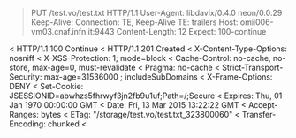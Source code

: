 > PUT /test.vo/test.txt HTTP/1.1
> User-Agent: libdavix/0.4.0 neon/0.0.29
> Keep-Alive: 
> Connection: TE, Keep-Alive
> TE: trailers
> Host: omii006-vm03.cnaf.infn.it:9443
> Content-Length: 12
> Expect: 100-continue
> 
< HTTP/1.1 100 Continue
< HTTP/1.1 201 Created
< X-Content-Type-Options: nosniff
< X-XSS-Protection: 1; mode=block
< Cache-Control: no-cache, no-store, max-age=0, must-revalidate
< Pragma: no-cache
< Strict-Transport-Security: max-age=31536000 ; includeSubDomains
< X-Frame-Options: DENY
< Set-Cookie: JSESSIONID=abwhzs5fhrwyf3jn2fb9u1uf;Path=/;Secure
< Expires: Thu, 01 Jan 1970 00:00:00 GMT
< Date: Fri, 13 Mar 2015 13:22:22 GMT
< Accept-Ranges: bytes
< ETag: "/storage/test.vo/test.txt_323800060"
< Transfer-Encoding: chunked
<